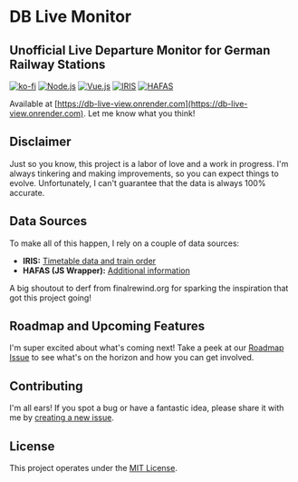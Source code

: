 # DB Live Monitor
## Unofficial Live Departure Monitor for German Railway Stations
[![ko-fi](https://ko-fi.com/img/githubbutton_sm.svg)](https://ko-fi.com/P5P3PIBAI) [![Node.js](https://img.shields.io/badge/Node.js-18.x-green)](https://nodejs.org/) [![Vue.js](https://img.shields.io/badge/Vue.js-3.x-brightgreen)](https://vuejs.org/) [![IRIS](https://img.shields.io/badge/IRIS-Data%20Source-orange)](https://iris.noncd.db.de/wbt/js/index.html) [![HAFAS](https://img.shields.io/badge/HAFAS-Data%20Source-blue)](https://github.com/public-transport/hafas-client/)

Available at [https://db-live-view.onrender.com](https://db-live-view.onrender.com). Let me know what you think!

## Disclaimer
Just so you know, this project is a labor of love and a work in progress. I'm always tinkering and making improvements, so you can expect things to evolve. Unfortunately, I can't guarantee that the data is always 100% accurate.

## Data Sources
To make all of this happen, I rely on a couple of data sources:

- **IRIS:** [Timetable data and train order](https://iris.noncd.db.de/wbt/js/index.html)
- **HAFAS (JS Wrapper):** [Additional information](https://github.com/public-transport/hafas-client/)

A big shoutout to derf from finalrewind.org for sparking the inspiration that got this project going!

## Roadmap and Upcoming Features
I'm super excited about what's coming next! Take a peek at our [Roadmap Issue](https://github.com/crwntec/db-live-monitor/issues/1) to see what's on the horizon and how you can get involved.

## Contributing
I'm all ears! If you spot a bug or have a fantastic idea, please share it with me by [creating a new issue](https://github.com/crwntec/db-live-monitor/issues).

## License
This project operates under the [MIT License](LICENSE).

